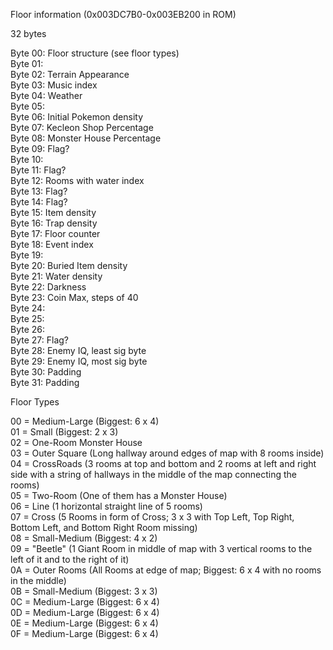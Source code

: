 Floor information (0x003DC7B0-0x003EB200 in ROM)

32 bytes

Byte 00: Floor structure (see floor types)  
Byte 01:  
Byte 02: Terrain Appearance  
Byte 03: Music index  
Byte 04: Weather  
Byte 05:  
Byte 06: Initial Pokemon density  
Byte 07: Kecleon Shop Percentage  
Byte 08: Monster House Percentage  
Byte 09: Flag?  
Byte 10:  
Byte 11: Flag?  
Byte 12: Rooms with water index  
Byte 13: Flag?  
Byte 14: Flag?  
Byte 15: Item density  
Byte 16: Trap density  
Byte 17: Floor counter  
Byte 18: Event index  
Byte 19:  
Byte 20: Buried Item density  
Byte 21: Water density  
Byte 22: Darkness  
Byte 23: Coin Max, steps of 40  
Byte 24:  
Byte 25:  
Byte 26:  
Byte 27: Flag?  
Byte 28: Enemy IQ, least sig byte  
Byte 29: Enemy IQ, most sig byte  
Byte 30: Padding  
Byte 31: Padding  

Floor Types 

00 = Medium-Large (Biggest: 6 x 4)  
01 = Small (Biggest: 2 x 3)  
02 = One-Room Monster House  
03 = Outer Square (Long hallway around edges of map with 8 rooms inside)  
04 = CrossRoads (3 rooms at top and bottom and 2 rooms at left and right side with a string of hallways in the middle of the map connecting the rooms)  
05 = Two-Room (One of them has a Monster House)  
06 = Line (1 horizontal straight line of 5 rooms)  
07 = Cross (5 Rooms in form of Cross; 3 x 3 with Top Left, Top Right, Bottom Left, and Bottom Right Room missing)  
08 = Small-Medium (Biggest: 4 x 2)  
09 = "Beetle" (1 Giant Room in middle of map with 3 vertical rooms to the left of it and to the right of it)  
0A = Outer Rooms (All Rooms at edge of map; Biggest: 6 x 4 with no rooms in the middle)  
0B = Small-Medium (Biggest: 3 x 3)  
0C = Medium-Large (Biggest: 6 x 4)  
0D = Medium-Large (Biggest: 6 x 4)  
0E = Medium-Large (Biggest: 6 x 4)  
0F = Medium-Large (Biggest: 6 x 4)  

